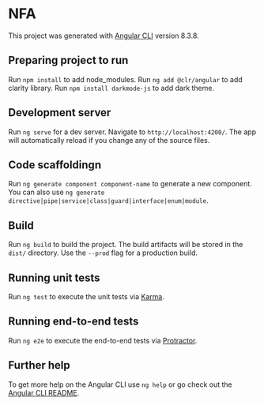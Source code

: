 # NFA

This project was generated with [Angular CLI](https://github.com/angular/angular-cli) version 8.3.8.

##  Preparing project to run

Run `npm install` to add node_modules. Run `ng add @clr/angular` to add clarity library. Run `npm install darkmode-js` to add dark theme.

## Development server

Run `ng serve` for a dev server. Navigate to `http://localhost:4200/`. The app will automatically reload if you change any of the source files.

## Code scaffoldingn

Run `ng generate component component-name` to generate a new component. You can also use `ng generate directive|pipe|service|class|guard|interface|enum|module`.

## Build

Run `ng build` to build the project. The build artifacts will be stored in the `dist/` directory. Use the `--prod` flag for a production build.

## Running unit tests

Run `ng test` to execute the unit tests via [Karma](https://karma-runner.github.io).

## Running end-to-end tests

Run `ng e2e` to execute the end-to-end tests via [Protractor](http://www.protractortest.org/).

## Further help

To get more help on the Angular CLI use `ng help` or go check out the [Angular CLI README](https://github.com/angular/angular-cli/blob/master/README.md).
